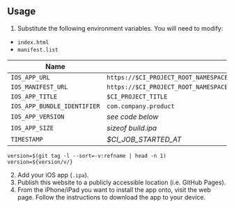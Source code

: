 ## Usage
1. Substitute the following environment variables. You will need to modify:
  * `index.html`
  * `manifest.list`

| Name | Example |
| --- | --- |
| `IOS_APP_URL` | `https://$CI_PROJECT_ROOT_NAMESPACE.$CI_PAGES_DOMAIN/-/$CI_PROJECT_NAME/-/jobs/$CI_JOB_ID/artifacts/public/build.ipa` |
| `IOS_MANIFEST_URL` | `https://$CI_PROJECT_ROOT_NAMESPACE.$CI_PAGES_DOMAIN/-/$CI_PROJECT_NAME/-/jobs/$CI_JOB_ID/artifacts/public/manifest.plist` |
| `IOS_APP_TITLE` | `$CI_PROJECT_TITLE` |
| `IOS_APP_BUNDLE_IDENTIFIER` | `com.company.product` |
| `IOS_APP_VERSION` | *see code below* |
| `IOS_APP_SIZE` | *sizeof build.ipa* |
| `TIMESTAMP` | *$CI_JOB_STARTED_AT* |

```
version=$(git tag -l --sort=-v:refname | head -n 1)
version=${version/v/}
```

2. Add your iOS app (`.ipa`).
3. Publish this website to a publicly accessible location (i.e. GitHub Pages).
4. From the iPhone/iPad you want to install the app onto, visit the web page. Follow the instructions to download the app to your device.
